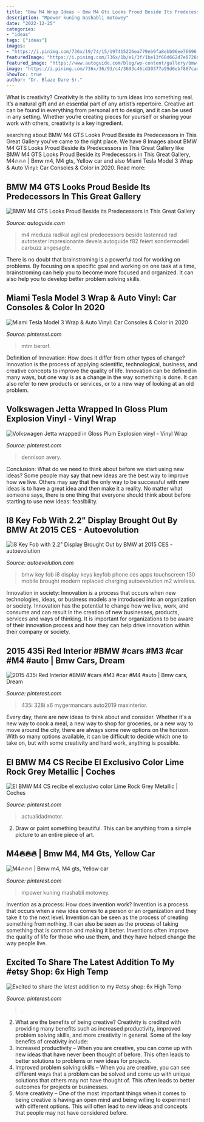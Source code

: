 ```yaml
---
title: "Bmw M4 Wrap Ideas ~ Bmw M4 Gts Looks Proud Beside Its Predecessors In This Great Gallery"
description: "Mpower kuning mashabli motowey"
date: "2022-12-25"
categories:
- "ideas"
tags: ["ideas"]
images:
- "https://i.pinimg.com/736x/19/74/15/197415226ea779eb9fa8ebb96ee76696.jpg"
featuredImage: "https://i.pinimg.com/736x/1b/e1/3f/1be13f68d662d7e0728d9bea36aad857.jpg"
featured_image: "https://www.autoguide.com/blog/wp-content/gallery/bmw-m4-gts-classic-bmws/P90215444_highRes.jpg"
image: "https://i.pinimg.com/736x/36/93/c4/3693c46cd30377a99d6ebf807cadea25--m-car-red-interiors.jpg"
ShowToc: true
author: "Dr. Blaze Dare Sr."
---
```



What is creativity?
Creativity is the ability to turn ideas into something real. It’s a natural gift and an essential part of any artist’s repertoire. Creative art can be found in everything from personal art to design, and it can be used in any setting. Whether you’re creating pieces for yourself or sharing your work with others, creativity is a key ingredient.

	

		
searching about BMW M4 GTS Looks Proud Beside its Predecessors in This Great Gallery you've came to the right place. We have 8 Images about BMW M4 GTS Looks Proud Beside its Predecessors in This Great Gallery like BMW M4 GTS Looks Proud Beside its Predecessors in This Great Gallery, M4🔥🔥🔥 | Bmw m4, M4 gts, Yellow car and also Miami Tesla Model 3 Wrap &amp; Auto Vinyl: Car Consoles &amp; Color in 2020. Read more:
		
    
## BMW M4 GTS Looks Proud Beside Its Predecessors In This Great Gallery

<img loading=lazy src="https://www.autoguide.com/blog/wp-content/gallery/bmw-m4-gts-classic-bmws/P90215444_highRes.jpg" onerror="this.onerror=null;this.src='https://tse1.mm.bing.net/th?id=OIP.7KVavUfIR2bbQx01j7D74wHaE8&amp;pid=15.1';" alt="BMW M4 GTS Looks Proud Beside its Predecessors in This Great Gallery">

_Source: autoguide.com_

>m4 meduza radikal agil csl predecessors beside lastenrad rad autotester impresionante devela autoguide f82 feiert sondermodell carbuzz angesagte. 

	

There is no doubt that brainstroming is a powerful tool for working on problems. By focusing on a specific goal and working on one task at a time, brainstroming can help you to become more focused and organized. It can also help you to develop better problem solving skills.

    
## Miami Tesla Model 3 Wrap &amp; Auto Vinyl: Car Consoles &amp; Color In 2020

<img loading=lazy src="https://i.pinimg.com/736x/7e/c3/09/7ec309e1c616c9d1076a4c2f3ae5b4fe.jpg" onerror="this.onerror=null;this.src='https://tse3.mm.bing.net/th?id=OIP.YHPrTb3oxDQ0WIIsJ8eA0AHaFj&amp;pid=15.1';" alt="Miami Tesla Model 3 Wrap &amp; Auto Vinyl: Car Consoles &amp; Color in 2020">

_Source: pinterest.com_

>mtm berorf. 

	

Definition of Innovation: How does it differ from other types of change?
Innovation is the process of applying scientific, technological, business, and creative concepts to improve the quality of life. Innovation can be defined in many ways, but one way is as a change in the way something is done. It can also refer to new products or services, or to a new way of looking at an old problem.

    
## Volkswagen Jetta Wrapped In Gloss Plum Explosion Vinyl - Vinyl Wrap

<img loading=lazy src="https://i.pinimg.com/736x/8e/6d/b8/8e6db88689fbf8baa81d1165e4fe401e.jpg" onerror="this.onerror=null;this.src='https://tse1.mm.bing.net/th?id=OIP.ZhWYFgEzot6A4F67k5tFGwHaHa&amp;pid=15.1';" alt="Volkswagen Jetta wrapped in Gloss Plum Explosion vinyl - Vinyl Wrap">

_Source: pinterest.com_

>dennison avery. 

	

Conclusion: What do we need to think about before we start using new ideas?
Some people may say that new ideas are the best way to improve how we live. Others may say that the only way to be successful with new ideas is to have a great idea and then make it a reality. No matter what someone says, there is one thing that everyone should think about before starting to use new ideas: feasibility.

    
## I8 Key Fob With 2.2&quot; Display Brought Out By BMW At 2015 CES - Autoevolution

<img loading=lazy src="http://s1.cdn.autoevolution.com/images/news/gallery/i8-key-fob-with-22-display-brought-out-by-bmw-at-2015-ces_6.jpg" onerror="this.onerror=null;this.src='https://tse1.mm.bing.net/th?id=OIP.wfF9zJn1nbY-tTgcM4taFwHaLH&amp;pid=15.1';" alt="i8 Key Fob with 2.2&quot; Display Brought Out by BMW at 2015 CES - autoevolution">

_Source: autoevolution.com_

>bmw key fob i8 display keys keyfob phone ces apps touchscreen f30 mobile brought modern replaced charging autoevolution m2 wireless. 

	

Innovation in society:
Innovation is a process that occurs when new technologies, ideas, or business models are introduced into an organization or society. Innovation has the potential to change how we live, work, and consume and can result in the creation of new businesses, products, services and ways of thinking. It is important for organizations to be aware of their innovation process and how they can help drive innovation within their company or society.

    
## 2015 435i Red Interior #BMW #cars #M3 #car #M4 #auto | Bmw Cars, Dream

<img loading=lazy src="https://i.pinimg.com/736x/36/93/c4/3693c46cd30377a99d6ebf807cadea25--m-car-red-interiors.jpg" onerror="this.onerror=null;this.src='https://tse2.mm.bing.net/th?id=OIP.obucJyDySWrJo59DcmCuAgHaJ3&amp;pid=15.1';" alt="2015 435i Red Interior #BMW #cars #M3 #car #M4 #auto | Bmw cars, Dream">

_Source: pinterest.com_

>435i 328i x6 mygermancars auto2019 maxinterior. 

	

Every day, there are new ideas to think about and consider. Whether it's a new way to cook a meal, a new way to shop for groceries, or a new way to move around the city, there are always some new options on the horizon. With so many options available, it can be difficult to decide which one to take on, but with some creativity and hard work, anything is possible.

    
## El BMW M4 CS Recibe El Exclusivo Color Lime Rock Grey Metallic | Coches

<img loading=lazy src="https://i.pinimg.com/736x/19/74/15/197415226ea779eb9fa8ebb96ee76696.jpg" onerror="this.onerror=null;this.src='https://tse2.mm.bing.net/th?id=OIP.ZnQYm2xdpCctzpt_BCgrPQHaEG&amp;pid=15.1';" alt="El BMW M4 CS recibe el exclusivo color Lime Rock Grey Metallic | Coches">

_Source: pinterest.com_

>actualidadmotor. 

	

2. Draw or paint something beautiful. This can be anything from a simple picture to an entire piece of art.

    
## M4🔥🔥🔥 | Bmw M4, M4 Gts, Yellow Car

<img loading=lazy src="https://i.pinimg.com/736x/1b/e1/3f/1be13f68d662d7e0728d9bea36aad857.jpg" onerror="this.onerror=null;this.src='https://tse4.mm.bing.net/th?id=OIP.fCyUgiXotK41f-pn5bZh4wHaHa&amp;pid=15.1';" alt="M4🔥🔥🔥 | Bmw m4, M4 gts, Yellow car">

_Source: pinterest.com_

>mpower kuning mashabli motowey. 

	

Invention as a process: How does invention work?
Invention is a process that occurs when a new idea comes to a person or an organization and they take it to the next level. Invention can be seen as the process of creating something from nothing. It can also be seen as the process of taking something that is common and making it better. Inventions often improve the quality of life for those who use them, and they have helped change the way people live.

    
## Excited To Share The Latest Addition To My #etsy Shop: 6x High Temp

<img loading=lazy src="https://i.pinimg.com/736x/9c/92/55/9c9255016e428e3b3b042cf271ce3f2a.jpg" onerror="this.onerror=null;this.src='https://tse3.mm.bing.net/th?id=OIP.uOQBHBrpEES8LnidIVYWSgHaHa&amp;pid=15.1';" alt="Excited to share the latest addition to my #etsy shop: 6x High Temp">

_Source: pinterest.com_

>. 

	

2. What are the benefits of being creative?
Creativity is credited with providing many benefits such as increased productivity, improved problem solving skills, and more creativity in general. Some of the key benefits of creativity include: 
1. Increased productivity – When you are creative, you can come up with new ideas that have never been thought of before. This often leads to better solutions to problems or new ideas for projects. 
2. Improved problem solving skills – When you are creative, you can see different ways that a problem can be solved and come up with unique solutions that others may not have thought of. This often leads to better outcomes for projects or businesses. 
3. More creativity – One of the most important things when it comes to being creative is having an open mind and being willing to experiment with different options. This will often lead to new ideas and concepts that people may not have considered before.

